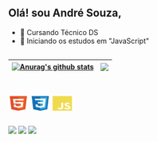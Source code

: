 ## Olá! sou André Souza,

- 📖 Cursando Técnico DS
- 🌱 Iniciando os estudos em "JavaScript"

## 

  | <a href="https://github.com/AnSouzam/github-readme-stats"><img align="center" src="https://github-readme-stats.vercel.app/api?username=AnSouzam&show_icons=true&include_all_commits=true&theme=noctis_minimus&hide_border=true" alt="Anurag's github stats" /></a> |<a href="https://github.com/AnSouzam/github-readme-stats"><img align="center" src="https://github-readme-stats.vercel.app/api/top-langs/?username=AnSouzam&layout=compact&theme=noctis_minimus&hide_border=true" /></a> |
| ------------- | ------------- |

 ##  
 
<div style="display: inline_block"><br>
  <img align="center" alt="Rafa-Js" height="30" width="40" src="https://raw.githubusercontent.com/devicons/devicon/master/icons/html5/html5-original.svg">
  <img align="center" alt="Rafa-CSS" height="30" width="40" src="https://raw.githubusercontent.com/devicons/devicon/master/icons/css3/css3-original.svg">
  <img align="center" alt="Rafa-Js" height="30" width="40" src="https://raw.githubusercontent.com/devicons/devicon/master/icons/javascript/javascript-plain.svg">
</div>  
  
 ##
 
<div> 
  <a href="https://instagram.com/andsouzam" target="_blank"><img src="https://img.shields.io/badge/-Instagram-%23E4405F?style=for-the-badge&logo=instagram&logoColor=white" target="_blank"></a>
  <a href = "mailto:andsouza50@gmail.com"><img src="https://img.shields.io/badge/-Gmail-%23333?style=for-the-badge&logo=gmail&logoColor=white" target="_blank"></a>
  <a href="https://www.linkedin.com/in/andre-m-15a8b31a2/" target="_blank"><img src="https://img.shields.io/badge/-LinkedIn-%230077B5?style=for-the-badge&logo=linkedin&logoColor=white" target="_blank"></a> 
</div>
